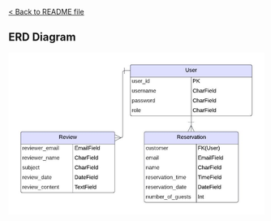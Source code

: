 [&lt; Back to README file](/README.md)

## ERD Diagram

![ERD diagram of database](/documentation/images/kuiadore-erd-diagram.webp)
